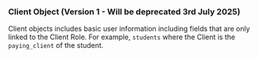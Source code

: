### Client Object (Version 1 - Will be deprecated 3rd July 2025)

Client objects includes basic user information including fields that are only linked to the
Client Role. For example, `students` where the Client is the `paying_client` of the student. 

